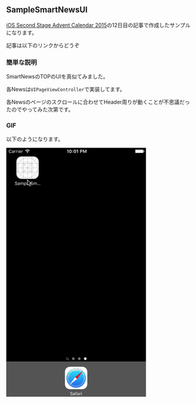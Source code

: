 ## SampleSmartNewsUI

[iOS Second Stage Advent Calendar 2015](http://qiita.com/advent-calendar/2015/ios-2)の12日目の記事で作成したサンプルになります。

記事は以下のリンクからどうぞ

[]()

### 簡単な説明

SmartNewsのTOPのUIを真似てみました。

各Newsは`UIPageViewController`で実装してます。

各Newsのページのスクロールに合わせてHeader周りが動くことが不思議だったのでやってみた次第です。

### GIF

以下のようになります。

![Animation](../Resources/SampleSmartNewsUI.gif)